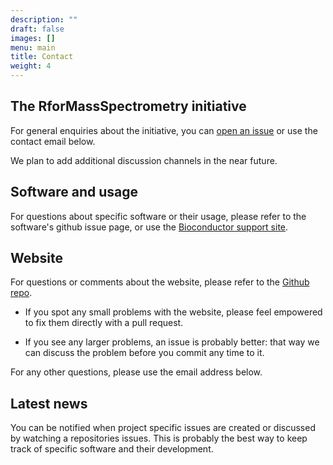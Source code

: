 ```yaml
---
description: ""
draft: false
images: []
menu: main
title: Contact
weight: 4
---
```


## The RforMassSpectrometry initiative

For general enquiries about the initiative, you can [open an
issue](https://github.com/RforMassSpectrometry/RforMassSpectrometry.org/issues)
or use the contact email below.

We plan to add additional discussion channels in the near future.

## Software and usage

For questions about specific software or their usage, please refer to
the software's github issue page, or use the [Bioconductor support
site](http://support.bioconductor.org/).

## Website

For questions or comments about the website, please refer to the
[Github repo](http://github.com/RforMassSpectrometry/RforMassSpectrometry.org).

- If you spot any small problems with the website, please feel
  empowered to fix them directly with a pull request.

- If you see any larger problems, an issue is probably better: that
  way we can discuss the problem before you commit any time to it.

For any other questions, please use the email address below.

## Latest news

<!-- We will be tweeting news about the RforMassSpectrometry initiative on -->
<!-- twitter using the -->
<!-- [#RforMassSpec](https://twitter.com/search?q=%23rformassspec) hastag. -->

You can be notified when project specific issues are created or
discussed by watching a repositories issues. This is probably the best
way to keep track of specific software and their development.
